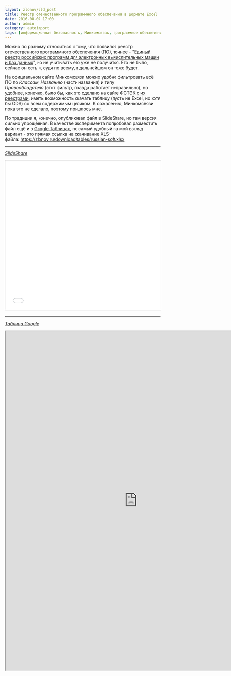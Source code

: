 ```yaml
---
layout: zlonov/old_post
title: Реестр отечественного программного обеспечения в формате Excel
date: 2016-08-09 17:00
author: admin
category: autoimport
tags: [информационная безопасность, Минкомсвязь, программное обеспечение, реестр]
---
```

Можно по разному относиться к тому, что появился реестр отечественного программного обеспечения (ПО), точнее - "<a href="https://reestr.minsvyaz.ru/reestr/">Единый реестр российских программ для электронных вычислительных машин и баз данных</a>", но не учитывать его уже не получится. Его не было, сейчас он есть и, судя по всему, в дальнейшем он тоже будет.

На официальном сайте Минкомсвязи можно удобно фильтровать всё ПО по <em>Классам</em>, <em>Названию</em> (части названия) и типу <em>Правообладателя </em>(этот фильтр, правда работает неправильно), но удобнее, конечно, было бы, как это сделано на сайте ФСТЭК <a href="http://fstec.ru/tekhnicheskaya-zashchita-informatsii/dokumenty-po-sertifikatsii/153-sistema-sertifikatsii">с их реестрами</a>, иметь возможность скачать таблицу (пусть не Excel, но хотя бы ODS) со всем содержимым целиком. К сожалению, Минкомсвязи пока это не сделало, поэтому пришлось мне.

По традиции я, конечно, опубликовал файл в SlideShare, но там версия сильно упрощённая. В качестве эксперимента попробовал разместить файл ещё и в <a href="https://docs.google.com/spreadsheets/d/1g1vVxcCY8c6N-c-2i0okyGbs5ELpXwvML7wZ9F4yJNw/edit?usp=sharing">Google Таблицах</a>, но самый удобный на мой взгляд вариант - это прямая ссылка на скачивание XLS-файла: <a href="https://zlonov.ru/download/tables/russian-soft.xlsx">https://zlonov.ru/download/tables/russian-soft.xlsx</a>

<hr />

<em><a title="Реестр отечественного программного обеспечения" href="//www.slideshare.net/zlonov/russian-soft" target="_blank">SlideShare</a></em>

<iframe style="border: 1px solid #CCC; border-width: 1px; margin-bottom: 5px; max-width: 100%;" src="//www.slideshare.net/slideshow/embed_code/key/xm6uC5Is4ud8q7" width="595" height="485" frameborder="0" marginwidth="0" marginheight="0" scrolling="no" allowfullscreen="allowfullscreen"> </iframe>

<div style="margin-bottom: 5px;">

<hr />

<em><a href="https://docs.google.com/spreadsheets/d/1g1vVxcCY8c6N-c-2i0okyGbs5ELpXwvML7wZ9F4yJNw/edit?usp=sharing">Таблица Google</a></em>

<iframe src="https://docs.google.com/spreadsheets/d/1g1vVxcCY8c6N-c-2i0okyGbs5ELpXwvML7wZ9F4yJNw/pubhtml?widget=true&amp;headers=false" width="850" height="1100"></iframe>

</div>
